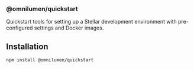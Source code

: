 ### @omnilumen/quickstart

Quickstart tools for setting up a Stellar development environment with pre-configured settings and Docker images.

## Installation

```bash
npm install @omnilumen/quickstart
```
